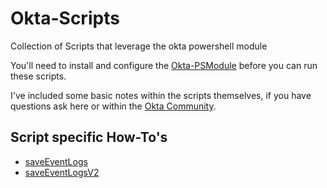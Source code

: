 # Okta-Scripts

Collection of Scripts that leverage the okta powershell module

You'll need to install and configure the [Okta-PSModule](https://github.com/mbegan/Okta-PSModule) before you can run these scripts.

I've included some basic notes within the scripts themselves, if you have questions ask here or within the [Okta Community](https://support.okta.com/help/community).

## Script specific How-To's

- [saveEventLogs](https://github.com/mbegan/Okta-Scripts/blob/master/saveEventLogs.md)
- [saveEventLogsV2](https://github.com/mbegan/Okta-Scripts/blob/master/saveEventLogs.md)
